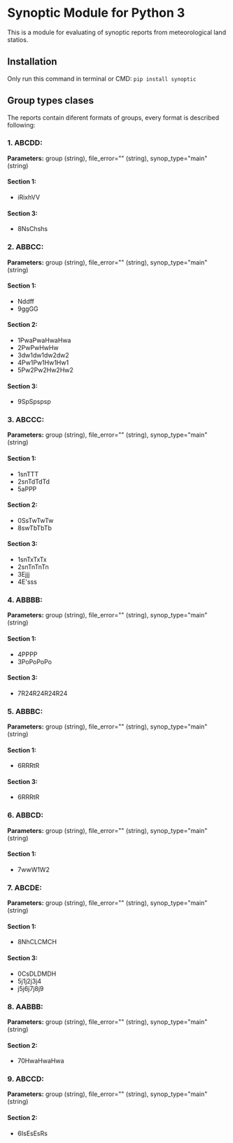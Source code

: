 # Synoptic Module for Python 3

This is a module for evaluating of synoptic reports from meteorological land statios.

## Installation

Only run this command in terminal or CMD: `pip install synoptic`

## Group types clases

The reports contain diferent formats of groups, every format is described following:

### 1. ABCDD:

**Parameters:** group (string), file_error="" (string), synop_type="main" (string)

#### Section 1:
* iRixhVV

#### Section 3:
* 8NsChshs

### 2. ABBCC:

**Parameters:** group (string), file_error="" (string), synop_type="main" (string)

#### Section 1:
* Nddff
* 9ggGG

#### Section 2:
* 1PwaPwaHwaHwa
* 2PwPwHwHw
* 3dw1dw1dw2dw2
* 4Pw1Pw1Hw1Hw1
* 5Pw2Pw2Hw2Hw2

#### Section 3:
* 9SpSpspsp

### 3. ABCCC:

**Parameters:** group (string), file_error="" (string), synop_type="main" (string)

#### Section 1:
* 1snTTT
* 2snTdTdTd
* 5aPPP

#### Section 2:
* 0SsTwTwTw
* 8swTbTbTb

#### Section 3:
* 1snTxTxTx
* 2snTnTnTn
* 3Ejjj
* 4E'sss

### 4. ABBBB:

**Parameters:** group (string), file_error="" (string), synop_type="main" (string)

#### Section 1:
* 4PPPP
* 3PoPoPoPo

#### Section 3:
* 7R24R24R24R24

### 5. ABBBC:

**Parameters:** group (string), file_error="" (string), synop_type="main" (string)

#### Section 1:
* 6RRRtR

#### Section 3:
* 6RRRtR

### 6. ABBCD:

**Parameters:** group (string), file_error="" (string), synop_type="main" (string)

#### Section 1:
* 7wwW1W2

### 7. ABCDE:

**Parameters:** group (string), file_error="" (string), synop_type="main" (string)

#### Section 1:
* 8NhCLCMCH

#### Section 3:
* 0CsDLDMDH
* 5j1j2j3j4
* j5j6j7j8j9

### 8. AABBB:

**Parameters:** group (string), file_error="" (string), synop_type="main" (string)

#### Section 2:
* 70HwaHwaHwa

### 9. ABCCD:

**Parameters:** group (string), file_error="" (string), synop_type="main" (string)

#### Section 2:
* 6IsEsEsRs